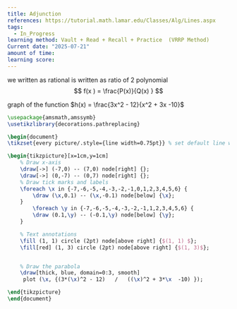 ```yaml
---
title: Adjunction
references: https://tutorial.math.lamar.edu/Classes/Alg/Lines.aspx
tags:
  - In_Progress
learning method: Vault + Read + Recall + Practice  (VRRP Method)
Current date: "2025-07-21"
amount of time: 
learning score:
---
```


we written as rational is written as ratio of 2 polynomial 
$$
f(x ) = \frac{P(x)}{Q(x) }  
$$

graph of the function $h(x) = \frac{3x^2 - 12}{x^2 + 3x  -10}$ 

```tikz
\usepackage{amsmath,amssymb}
\usetikzlibrary{decorations.pathreplacing}

\begin{document}
\tikzset{every picture/.style={line width=0.75pt}} % set default line width

\begin{tikzpicture}[x=1cm,y=1cm]
    % Draw x-axis
    \draw[->] (-7,0) -- (7,0) node[right] {};
    \draw[->] (0,-7) -- (0,7) node[right] {};
    % Draw tick marks and labels
    \foreach \x in {-7,-6,-5,-4,-3,-2,-1,0,1,2,3,4,5,6} {
        \draw (\x,0.1) -- (\x,-0.1) node[below] {\x};
    }
        \foreach \y in {-7,-6,-5,-4,-3,-2,-1,1,2,3,4,5,6} {
        \draw (0.1,\y) -- (-0.1,\y) node[below] {\y};
    }

    % Text annotations  
    \fill (1, 1) circle (2pt) node[above right] {$(1, 1) $};
    \fill[red] (1, 3) circle (2pt) node[above right] {$(1, 3)$};


    % Draw the parabola
    \draw[thick, blue, domain=0:3, smooth]
     plot (\x, {(3*(\x)^2 - 12)   /   ((\x)^2 + 3*\x  -10) });

\end{tikzpicture}
\end{document}
``` 

